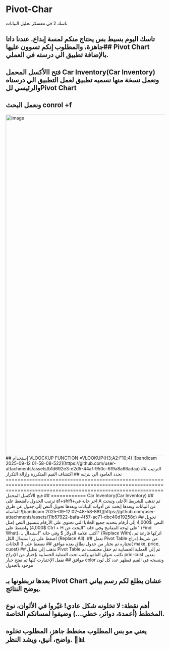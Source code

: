 # Pivot-Char
تاسك 2 في معسكر تحليل البيانات
## تاسك اليوم بسيط بس يحتاج منكم لمسة إبداع. عندنا داتا جاهزة، والمطلوب إنكم تسوون عليها## Pivot Chart بالإضافة تطبيق الي درسته في العملي.

## فتح االأكسل المحمل Car Inventory(Car Inventory) ونعمل نسخة منها نسميه تطبيق لعمل التطبيق الي درسناه والرئيسي للPivot Chart
## ونعمل البحث conrol +f 
<img width="1920" height="1080" alt="image" src="https://github.com/user-attachments/assets/0f636364-4c93-4dfc-a420-4e8185d58421" />
## إستخدام VLOOCKUP FUNCTION 
=VLOOKUP(H3;A2:F10;4)
![bandicam 2025-09-12 01-58-08-522](https://github.com/user-attachments/assets/b1d692e3-e2d5-44af-950c-6f9a8a66adaa)
## الترتيب نحدد العامود الي بنرتبه
## اكتشاف القيم المتكررة وإزالة التكرار
==============================================================================================================================================================================
## فتح االأكسل المحمل Car Inventory(Car Inventory)
## ترتيب الجدول بالضغط على a1+shift+اخر خانة في A ثم تذهب للشريط الأعلى وتبحث عن البيانات وبعدها إبحث عن أدوات البيانات وبعدها تحويل النص إلى جدول عن طرق الفاصلة
![bandicam 2025-09-12 02-48-58-881](https://github.com/user-attachments/assets/11b57922-bafa-4f57-ac71-dbc40d19258c)
## تحويل  النص  $4,000 إلى أرقام بتحديد جميع الخلايا التي تحتوي على الأرقام بتنسيق النص (مثل $4,000) واضغط على Ctrl + H على لوحة المفاتيح وفي خانة "البحث عن" (Find What)، اكتب علامة الدولار $ وفي خانة "استبدال بـ" (Replace With)، اتركها فارغة ثم اضغط على زر استبدال الكل (Replace All).
## نعمل Pivot Table من شريط إدراج تختاره ثم نختار من جدول نطاق بعده موافق
## نضغط على 3 الخانات( make, price, cuost)
## نذهب إلى تحليل Pivot Table ثم إلى العملية الحسابية ثم حقل محتسب تم نكتب عنوان العامو وكتب تحت العملية الحسابية بإختيار من الإدراج pric-cust بعدين موافق
## نقفل الإختيارت كلها ثم نفتح خيار color وننسخه في القيم فيظهر عدد كل لون موجود بالجدول


## بعدها تربطونها بـ Pivot Chart عشان يطلع لكم رسم بياني يوضح النتائج.

## أهم نقطة: لا تخلونه شكل عادي! غيّروا في الألوان، نوع المخطط (أعمدة، دوائر، خطي…) وضيفوا لمساتكم الخاصة.

## يعني مو بس المطلوب مخطط جاهز، المطلوب تخلوه واضح، أنيق، ويشد النظر. 🎨📊
